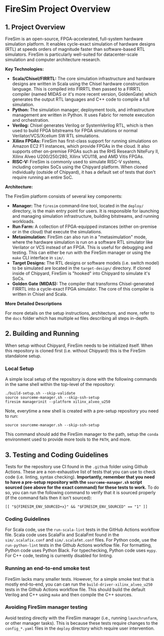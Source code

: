 # FireSim Project Overview

## 1. Project Overview

FireSim is an open-source, FPGA-accelerated, full-system hardware simulation platform.
It enables cycle-exact simulation of hardware designs (RTL) at speeds orders of magnitude faster than software-based RTL simulators.
FireSim is particularly well-suited for datacenter-scale simulation and computer architecture research.

**Key Technologies:**

*   **Scala/Chisel/FIRRTL:** The core simulation infrastructure and hardware designs are written in Scala using the Chisel hardware construction language.
                    This is compiled into FIRRTL then passed to a FIRRTL compiler (named MIDAS or it's more recent version, GoldenGate) which generates the output RTL languages and C++ code to compile a full simulation.
*   **Python:** The simulation manager, deployment tools, and infrastructure management are written in Python.
                    It uses Fabric for remote execution and orchestration.
*   **Verilog:** Chisel generates Verilog or SystemVerilog RTL, which is then used to build FPGA bitstreams for FPGA simulations or normal Verilator/VCS/Xcelium SW RTL simulations.
*   **Xilinx FPGAs:** FireSim has first-class support for running simulations on Amazon EC2 F1 instances, which provide FPGAs in the cloud.
                    It also supports other on-premise FPGAs such as the RHS Research NiteFury II, Xilinx Alveo U200/250/280, Xilinx VCU118, and AMD Vitis FPGAs.
*   **RISC-V:** FireSim is commonly used to simulate RISC-V systems, including complex SoCs using the Chipyard platform.
                    When cloned individually (outside of Chipyard), it has a default set of tests that don't require running an entire SoC.

**Architecture:**

The FireSim platform consists of several key components:

*   **Manager:** The `firesim` command-line tool, located in the `deploy/` directory, is the main entry point for users.
                    It is responsible for launching and managing simulation infrastructure, building bitstreams, and running workloads.
*   **Run Farm:** A collection of FPGA-equipped instances (either on-premise or in the cloud) that execute the simulations.
*   **Metasimulation:** FireSim can also run in a "metasimulation" mode, where the hardware simulation is run on a software RTL simulator like Verilator or VCS instead of an FPGA.
                    This is useful for debugging and testing.
                    This can either be run with the FireSim manager or using the ``make`` CLI interface in ``sim/``.
*   **Target Designs:** The RTL designs or software models (i.e. switch model) to be simulated are located in the `target-design/` directory.
                    If cloned inside of Chipyard, FireSim is "hooked" into Chipyard to simulate it's SoCs.
*   **Golden Gate (MIDAS):** The compiler that transforms Chisel-generated FIRRTL into a cycle-exact FPGA simulator.
                    The core of this compiler is written in Chisel and Scala.

**More Detailed Descriptions**

For more details on the setup instructions, architecture, and more, refer to the ``docs`` folder which has multiple ``md`` files describing all steps in-depth.

## 2. Building and Running

When setup without Chipyard, FireSim needs to be initialized itself.
When this repository is cloned first (i.e. without Chipyard) this is the FireSim standalone setup.

### Local Setup

A simple local setup of the repository is done with the following commands in the same shell within the top-level of the repository:

```
./build-setup.sh --skip-validate
source sourceme-manager.sh --skip-ssh-setup
firesim managerinit --platform xilinx_alveo_u250
```

Note, everytime a new shell is created with a pre-setup repository you need to run:

```
source sourceme-manager.sh --skip-ssh-setup
```

This command should add the FireSim manager to the path, setup the ``conda`` environment used to provide more tools to the ``PATH``, and more.

## 3. Testing and Coding Guidelines

Tests for the repository use CI found in the ``.github`` folder using Github Actions.
These are a non-exhaustive list of tests that you can use to check code (i.e. linting, syntax checking).
**Importantly, remember that you need to have a pre-setup repository with the ``sourceme-manager.sh`` script sourced (see above for the exact command) for these tests to work.**
To do so, you can run the following command to verify that it is sourced properly (if the command fails then it isn't sourced):

```
[[ "${FIRESIM_ENV_SOURCED+x}" && "$FIRESIM_ENV_SOURCED" == "1" ]]
```

### Coding Guidelines

For Scala code, use the ``run-scala-lint`` tests in the GitHub Actions workflow file.
Scala code uses ScalaFix and ScalaFmt found in the ``sim/.scalafix.conf`` and ``sim/.scalafmt.conf`` files.
For Python code, use the ``run-python-lint`` tests in the Github Actions workflow file.
For formatting, Python code uses Python Black.
For typechecking, Python code uses ``mypy``.
For C++ code, testing is currently disabled for linting.

### Running an end-to-end smoke test

FireSim lacks many smaller tests.
However, for a simple smoke test that is mostly end-to-end, you can can run the ``build-driver-xilinx_alveo_u250`` tests in the Github Actions workflow file.
This should build the default Verilog and C++ using ``make`` and then compile the C++ sources.

### Avoiding FireSim manager testing

Avoid testing directly with the FireSim manager (i.e., running ``launchrunfarm``, or other manager tasks).
This is because these tests require changes to the ``config_*.yaml`` files in the ``deploy`` directory which require user intervention.
